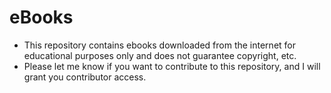 # eBooks
- This repository contains ebooks downloaded from the internet for educational purposes only and does not guarantee copyright, etc.
- Please let me know if you want to contribute to this repository, and I will grant you contributor access.

